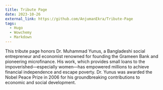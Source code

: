 ```yaml
---
title: Tribute Page
date: 2023-10-26
external_link: https://github.com/AnjumanEkra/Tribute-Page
tags:
  - Hugo
  - Wowchemy
  - Markdown
---
```


This tribute page honors Dr. Muhammad Yunus, a Bangladeshi social entrepreneur and economist renowned for founding the Grameen Bank and pioneering microfinance. His work, which provides small loans to the impoverished—especially women—has empowered millions to achieve financial independence and escape poverty. Dr. Yunus was awarded the Nobel Peace Prize in 2006 for his groundbreaking contributions to economic and social development.

<!--more-->
